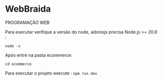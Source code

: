 # WebBraida

PROGRAMAÇÃO  WEB

Para executar verifique a versão do node, adonisjs precisa Node.js >= 20.6 :

```
node -v
 ```

 Após entre na pasta ecommerce:

 ``` cd ecommerce ```

 Para executar o projeto execute :
 ``` npm run dev ```
